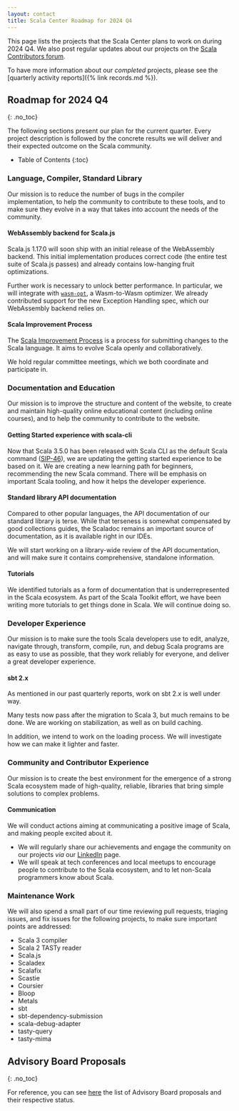 ```yaml
---
layout: contact
title: Scala Center Roadmap for 2024 Q4
---
```


This page lists the projects that the Scala Center plans to work on during 2024 Q4.
We also post regular updates about our projects on the [Scala Contributors forum](https://contributors.scala-lang.org/c/scala-center/25).

To have more information about our _completed_ projects, please see the [quarterly activity reports]({% link records.md %}).

## Roadmap for 2024 Q4
{: .no_toc}

The following sections present our plan for the current quarter.
Every project description is followed by the concrete results we will deliver and their expected outcome on the Scala community.

* Table of Contents
{:toc}

### Language, Compiler, Standard Library

Our mission is to reduce the number of bugs in the compiler implementation, to help the community to contribute to these tools, and to make sure they evolve in a way that takes into account the needs of the community.

#### WebAssembly backend for Scala.js

Scala.js 1.17.0 will soon ship with an initial release of the WebAssembly backend.
This initial implementation produces correct code (the entire test suite of Scala.js passes) and already contains low-hanging fruit optimizations.

Further work is necessary to unlock better performance.
In particular, we will integrate with [`wasm-opt`](https://github.com/WebAssembly/binaryen), a Wasm-to-Wasm optimizer.
We already contributed support for the new Exception Handling spec, which our WebAssembly backend relies on.

#### Scala Improvement Process

The [Scala Improvement Process](https://docs.scala-lang.org/sips/index.html) is a process for submitting changes to the Scala language.
It aims to evolve Scala openly and collaboratively.

We hold regular committee meetings, which we both coordinate and participate in.

### Documentation and Education

Our mission is to improve the structure and content of the website, to create and maintain high-quality online educational content (including online courses), and to help the community to contribute to the website.

#### Getting Started experience with scala-cli

Now that Scala 3.5.0 has been released with Scala CLI as the default Scala command ([SIP-46](https://docs.scala-lang.org/sips/scala-cli.html)), we are updating the getting started experience to be based on it.
We are creating a new learning path for beginners, recommending the new Scala command.
There will be emphasis on important Scala tooling, and how it helps the developer experience.

#### Standard library API documentation

Compared to other popular languages, the API documentation of our standard library is terse.
While that terseness is somewhat compensated by good collections guides, the Scaladoc remains an important source of documentation, as it is available right in our IDEs.

We will start working on a library-wide review of the API documentation, and will make sure it contains comprehensive, standalone information.

#### Tutorials

We identified tutorials as a form of documentation that is underrepresented in the Scala ecosystem.
As part of the Scala Toolkit effort, we have been writing more tutorials to get things done in Scala.
We will continue doing so.

### Developer Experience

Our mission is to make sure the tools Scala developers use to edit, analyze, navigate through, transform, compile, run, and debug Scala programs are as easy to use as possible, that they work reliably for everyone, and deliver a great developer experience.

#### sbt 2.x

As mentioned in our past quarterly reports, work on sbt 2.x is well under way.

Many tests now pass after the migration to Scala 3, but much remains to be done.
We are working on stabilization, as well as on build caching.

In addition, we intend to work on the loading process.
We will investigate how we can make it lighter and faster.

### Community and Contributor Experience

Our mission is to create the best environment for the emergence of a strong Scala ecosystem made of high-quality, reliable, libraries that bring simple solutions to complex problems.

#### Communication

We will conduct actions aiming at communicating a positive image of Scala, and making people excited about it.

- We will regularly share our achievements and engage the community on our projects _via_ our [LinkedIn](https://www.linkedin.com/company/scala-center/) page.
- We will speak at tech conferences and local meetups to encourage people to contribute to the Scala ecosystem, and to let non-Scala programmers know about Scala.

### Maintenance Work

We will also spend a small part of our time reviewing pull requests, triaging issues, and fix issues for the following projects, to make sure important points are addressed:

- Scala 3 compiler
- Scala 2 TASTy reader
- Scala.js
- Scaladex
- Scalafix
- Scastie
- Coursier
- Bloop
- Metals
- sbt
- sbt-dependency-submission
- scala-debug-adapter
- tasty-query
- tasty-mima

## Advisory Board Proposals
{: .no_toc}

For reference, you can see [here](https://github.com/scalacenter/advisoryboard/tree/master/proposals) the list of Advisory Board proposals and their respective status.
